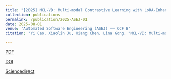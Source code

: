 ```yaml
---
title: "[2025] MCL-VD: Multi-modal Contrastive Learning with LoRA-Enhanced GraphCodeBERT for Effective Vulnerability Detection"
collection: publications
permalink: /publication/2025-ASEJ-01
date: 2025-08-01
venue: 'Automated Software Engineering (ASEJ) —— CCF B'
citation: 'Yi Cao, Xiaolin Ju, Xiang Chen, Lina Gong. "MCL-VD: Multi-modal Contrastive Learning with LoRA-Enhanced GraphCodeBERT for Effective Vulnerability Detection"。 Automated Software Engineering (ASEJ), 2025: (***)'

---
```


[PDF](http://ntu-juking.github.io/files/ASEJ-2025-01-Self.pdf)

[DOI]()

[Sciencedirect]()

